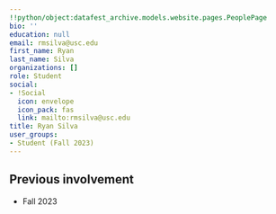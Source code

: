 ```yaml
---
!!python/object:datafest_archive.models.website.pages.PeoplePage
bio: ''
education: null
email: rmsilva@usc.edu
first_name: Ryan
last_name: Silva
organizations: []
role: Student
social:
- !Social
  icon: envelope
  icon_pack: fas
  link: mailto:rmsilva@usc.edu
title: Ryan Silva
user_groups:
- Student (Fall 2023)
---
```



## Previous involvement

* Fall 2023

